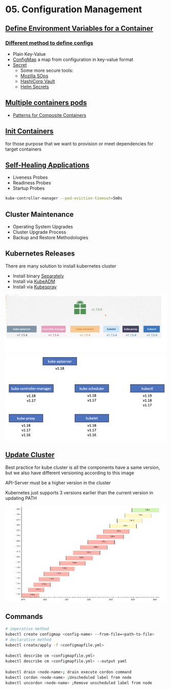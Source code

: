 # 05. Configuration Management

## [Define Environment Variables for a Container][Def-Env-Var-For-a-Container]

### [Different method to define configs][Diff-methd-to-def-conf]

- Plain Key-Value
- [ConfigMap] a map from configuration in key-value format
- [Secret]
  - Some more secure tools:
  - [Mozilla SOps][Mozilla-SOps]
  - [HashiCorp Vault][HashiCorp-Vault]
  - [Helm Secrets][Helm-Secrets]

## [Multiple containers pods][Multiple-containers-pods]

- [Patterns for Composite Containers][Ptrns-for-Cmpsit-Cont]

## [Init Containers][Init-Containers]

for those purpose that we want to provision or meet dependencies for target containers

## [Self-Healing Applications][Self-Healing-Apps]

- Liveness  Probes
- Readiness Probes
- Startup   Probes

```bash
kube-controller-manager --pod-eviction-timeout=5m0s
```

## Cluster Maintenance

- Operating System Upgrades
- Cluster Upgrade Process
- Backup and Restore Methodologies

## Kubernetes Releases

There are many solution to install kubernetes cluster

- Install binary [Separately]
- Install via [KubeADM]
- Install via [Kubespray]

![kube-components]
![cluster-versioning]

## [Update Cluster][update-cluster]

Best practice for kube cluster is all the components have a same version,
but we also have different versioning according to this image

API-Server must be a higher version in the cluster

Kubernetes just supports 3 versions earlier than the current version in updating PATH

![Update-patch-policy]

## Commands

```bash
# imperative method
kubectl create configmap <config-name> --from-file=<path-to-file>
# declarative method
kubectl create/apply -f <configmapfile.yml>

kubectl describe cm <configmapfile.yml>
kubectl describe cm <configmapfile.yml> --output yaml

kubectl drain <node-name>; drain execute cordon command
kubectl cordon <node-name> ;Unscheduled label from node
kubectl uncordon <node-name> ;Remove unscheduled label from node
```
<!-- http links -->
[Def-Env-Var-For-a-Container]: https://kubernetes.io/docs/tasks/inject-data-application/define-environment-variable-container/
[Diff-methd-to-def-conf]: https://kubernetes.io/docs/tasks/inject-data-application/define-environment-variable-container/
[ConfigMap]: https://kubernetes.io/docs/tasks/configure-pod-container/configure-pod-configmap/#configure-all-key-value-pairs-in-a-configmap-as-container-environment-variables
[Secret]: https://kubernetes.io/docs/tasks/inject-data-application/distribute-credentials-secure/#configure-all-key-value-pairs-in-a-secret-as-container-environment-variables
[Mozilla-SOps]: https://github.com/getsops/sops
[HashiCorp-Vault]: https://www.vaultproject.io/
[Helm-Secrets]: https://github.com/jkroepke/helm-secrets
[Multiple-containers-pods]: https://kubernetes.io/docs/concepts/workloads/pods/#how-pods-manage-multiple-containers
[Ptrns-for-Cmpsit-Cont]: https://kubernetes.io/blog/2015/06/the-distributed-system-toolkit-patterns/
[Init-Containers]: https://kubernetes.io/docs/concepts/workloads/pods/init-containers/
[Self-Healing-Apps]: https://kubernetes.io/docs/tasks/configure-pod-container/configure-liveness-readiness-startup-probes/
[Separately]: https://github.com/kelseyhightower/kubernetes-the-hard-way
[KubeADM]: https://kubernetes.io/docs/setup/production-environment/tools/kubeadm/create-cluster-kubeadm/
[Kubespray]: https://github.com/kubespray
[update-cluster]: https://kubernetes.io/docs/tasks/administer-cluster/cluster-upgrade/
[kube-components]: /docs/assets/kuber/babaei/S05-k8s-release.png
[cluster-versioning]: /docs/assets/kuber/babaei/S05-k8s-cluster-versioning.png
[Update-patch-policy]: /docs/assets/kuber/babaei/S05-k8s-version-update-support.png
